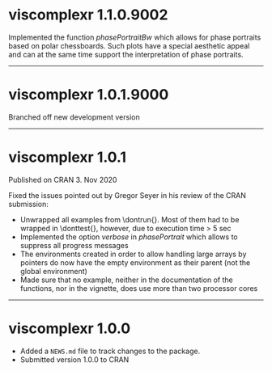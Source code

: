 # viscomplexr 1.1.0.9002

Implemented the function *phasePortraitBw* which allows for phase portraits based on polar chessboards. Such plots have a special aesthetic appeal and can at the same time support the interpretation of phase portraits.

------
# viscomplexr 1.0.1.9000

Branched off new development version

------
# viscomplexr 1.0.1

Published on CRAN 3. Nov 2020

Fixed the issues pointed out by Gregor Seyer in his review of the CRAN submission:

* Unwrapped all examples from \\dontrun{}. Most of them had to be wrapped in \\donttest{}, however, due to execution time > 5 sec
* Implemented the option *verbose* in *phasePortrait* which allows to suppress all progress messages
* The environments created in order to allow handling large arrays by pointers do now have the empty environment as their parent (not the global environment)
* Made sure that no example, neither in the documentation of the functions, nor in the vignette, does use more than two processor cores

------
# viscomplexr 1.0.0

* Added a `NEWS.md` file to track changes to the package.
* Submitted version 1.0.0 to CRAN
